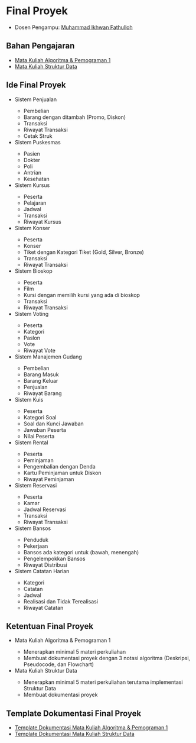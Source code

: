 # Final Proyek
<ul>
  <li>Dosen Pengampu: <a href="https://github.com/Muhammad-Ikhwan-Fathulloh">Muhammad Ikhwan Fathulloh</a></li>
</ul>

## Bahan Pengajaran
<ul>
  <li><a href="https://github.com/Muhammad-Ikhwan-Fathulloh/Algorithm-and-Programming-1-Course-Bank">Mata Kuliah Algoritma & Pemograman 1</a></li>
  <li><a href="https://github.com/Muhammad-Ikhwan-Fathulloh/Data-Structure-Course-Bank">Mata Kuliah Struktur Data</a></li>
</ul>

## Ide Final Proyek
<ul>
  <li>Sistem Penjualan</li>
  <ul>
    <li>Pembelian</li>
    <li>Barang dengan ditambah (Promo, Diskon)</li>
    <li>Transaksi</li>
    <li>Riwayat Transaksi</li>
    <li>Cetak Struk</li>
  </ul>
  <li>Sistem Puskesmas</li>
  <ul>
    <li>Pasien</li>
    <li>Dokter</li>
    <li>Poli</li>
    <li>Antrian</li>
    <li>Kesehatan</li>
  </ul>
  <li>Sistem Kursus</li>
  <ul>
    <li>Peserta</li>
    <li>Pelajaran</li>
    <li>Jadwal</li>
    <li>Transaksi</li>
    <li>Riwayat Kursus</li>
  </ul>
  <li>Sistem Konser</li>
  <ul>
    <li>Peserta</li>
    <li>Konser</li>
    <li>Tiket dengan Kategori Tiket (Gold, Silver, Bronze)</li>
    <li>Transaksi</li>
    <li>Riwayat Transaksi</li>
  </ul>
  <li>Sistem Bioskop</li>
  <ul>
    <li>Peserta</li>
    <li>Film</li>
    <li>Kursi dengan memilih kursi yang ada di bioskop</li>
    <li>Transaksi</li>
    <li>Riwayat Transaksi</li>
  </ul>
  <li>Sistem Voting</li>
  <ul>
    <li>Peserta</li>
    <li>Kategori</li>
    <li>Paslon</li>
    <li>Vote</li>
    <li>Riwayat Vote</li>
  </ul>
  <li>Sistem Manajemen Gudang</li>
  <ul>
    <li>Pembelian</li>
    <li>Barang Masuk</li>
    <li>Barang Keluar</li>
    <li>Penjualan</li>
    <li>Riwayat Barang</li>
  </ul>
  <li>Sistem Kuis</li>
  <ul>
    <li>Peserta</li>
    <li>Kategori Soal</li>
    <li>Soal dan Kunci Jawaban</li>
    <li>Jawaban Peserta</li>
    <li>Nilai Peserta</li>
  </ul>
  <li>Sistem Rental</li>
  <ul>
    <li>Peserta</li>
    <li>Peminjaman</li>
    <li>Pengembalian dengan Denda</li>
    <li>Kartu Peminjaman untuk Diskon</li>
    <li>Riwayat Peminjaman</li>
  </ul>
  <li>Sistem Reservasi</li>
  <ul>
    <li>Peserta</li>
    <li>Kamar</li>
    <li>Jadwal Reservasi</li>
    <li>Transaksi</li>
    <li>Riwayat Transaksi</li>
  </ul>
  <li>Sistem Bansos</li>
  <ul>
    <li>Penduduk</li>
    <li>Pekerjaan</li>
    <li>Bansos ada kategori untuk (bawah, menengah)</li>
    <li>Pengelempokkan Bansos</li>
    <li>Riwayat Distribusi</li>
  </ul>
  <li>Sistem Catatan Harian</li>
  <ul>
    <li>Kategori</li>
    <li>Catatan</li>
    <li>Jadwal</li>
    <li>Realisasi dan Tidak Terealisasi</li>
    <li>Riwayat Catatan</li>
  </ul>
</ul>

## Ketentuan Final Proyek
<ul>
  <li>Mata Kuliah Algoritma & Pemograman 1</li>
  <ul>
    <li>Menerapkan minimal 5 materi perkuliahan</li>
    <li>Membuat dokumentasi proyek dengan 3 notasi algoritma (Deskripsi, Pseudocode, dan Flowchart)</li>
  </ul>
  <li>Mata Kuliah Struktur Data</li>
  <ul>
    <li>Menerapkan minimal 5 materi perkuliahan terutama implementasi Struktur Data</li>
    <li>Membuat dokumentasi proyek</li>
  </ul>
</ul>

## Template Dokumentasi Final Proyek
<ul>
  <li><a href="https://github.com/Muhammad-Ikhwan-Fathulloh/Final-Student-Project/blob/main/Periode-2023-2024-Ganjil/Algoritm%26Programming1/Readme.md">Template Dokumentasi Mata Kuliah Algoritma & Pemograman 1</a></li>
  <li><a href="https://github.com/Muhammad-Ikhwan-Fathulloh/Final-Student-Project/blob/main/Periode-2023-2024-Ganjil/DataStructure/Readme.md">Template Dokumentasi Mata Kuliah Struktur Data</a></li>
</ul>
